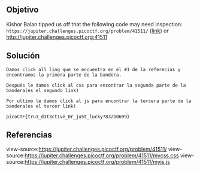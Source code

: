 ## Objetivo
Kishor Balan tipped us off that the following code may need inspection: `https://jupiter.challenges.picoctf.org/problem/41511/` ([link](https://jupiter.challenges.picoctf.org/problem/41511/)) or http://jupiter.challenges.picoctf.org:41511

## Solución
```
Damos click all ling que se encuentra en el #1 de la referecias y encontramos la primera parte de la bandera.

Después le damos click al css para encontrar la segunda parte de la bandera(es el segundo link)

Por ultimo le damos click al js para encontrar la tercera parte de la bandera(es el tercer link)

picoCTF{tru3_d3t3ct1ve_0r_ju5t_lucky?832b0699}
```
## Referencias
view-source:https://jupiter.challenges.picoctf.org/problem/41511/
view-source:https://jupiter.challenges.picoctf.org/problem/41511/mycss.css
view-source:https://jupiter.challenges.picoctf.org/problem/41511/myjs.js
